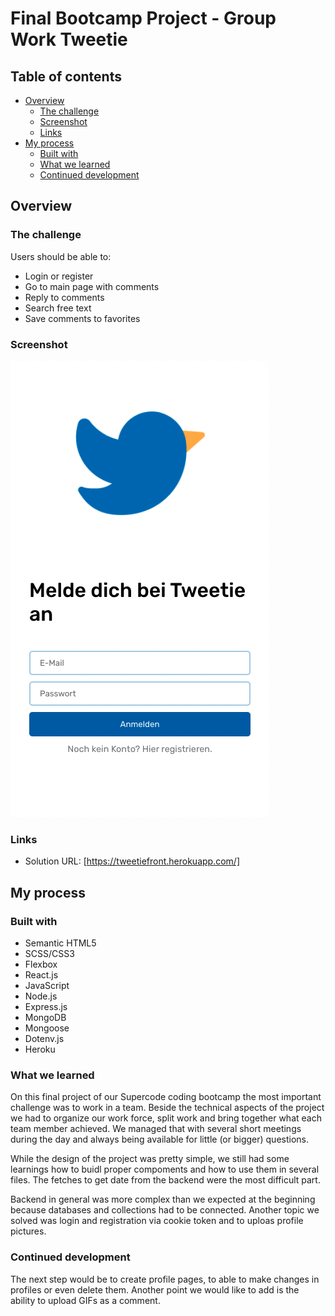 # Final Bootcamp Project - Group Work Tweetie

## Table of contents

- [Overview](#overview)
  - [The challenge](#the-challenge)
  - [Screenshot](#screenshot)
  - [Links](#links)
- [My process](#my-process)
  - [Built with](#built-with)
  - [What we learned](#what-i-learned)
  - [Continued development](#continued-development)

## Overview

### The challenge

Users should be able to:

- Login or register
- Go to main page with comments
- Reply to comments 
- Search free text
- Save comments to favorites

### Screenshot

![](./Screenshot.png)

### Links

- Solution URL: [https://tweetiefront.herokuapp.com/]

## My process

### Built with

- Semantic HTML5 
- SCSS/CSS3
- Flexbox
- React.js
- JavaScript
- Node.js
- Express.js
- MongoDB
- Mongoose
- Dotenv.js
- Heroku

### What we learned

On this final project of our Supercode coding bootcamp the most important challenge was to work in a team. Beside the technical aspects of the project we had to organize our work force, split work and bring together what each team member achieved. We managed that with several short meetings during the day and always being available for little (or bigger) questions. 

While the design of the project was pretty simple, we still had some learnings how to buidl proper compoments and how to use them in several files. The fetches to get date from the backend were the most difficult part. 

Backend in general was more complex than we expected at the beginning because databases and collections had to be connected. Another topic we solved was login and registration via cookie token and to uploas profile pictures. 

### Continued development

The next step would be to create profile pages, to able to make changes in profiles or even delete them. Another point we would like to add is the ability to upload GIFs as a comment. 
